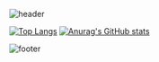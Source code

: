 ![header](https://capsule-render.vercel.app/api?type=blur&color=auto&height=300&section=header&text=Welcome&fontSize=90)

[![Top Langs](https://github-readme-stats.vercel.app/api/top-langs/?username=CourageHW&show_icons=true&theme=gruvbox&layout=compact&hide_border=true)](https://github.com/CourageHW/github-readme-stats)
[![Anurag's GitHub stats](https://github-readme-stats.vercel.app/api?username=CourageHW&show_icons=true&theme=gruvbox&hide_border=true)](https://github.com/CourageHW/github-readme-stats) 


![footer](https://capsule-render.vercel.app/api?type=waving&color=auto&height=300&section=footer)
    
